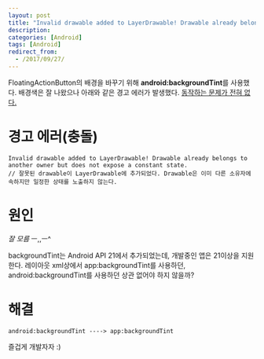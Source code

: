 ```yaml
---
layout: post
title: "Invalid drawable added to LayerDrawable! Drawable already belongs to another owner but does not expose a constant state"
description: 
categories: [Android]
tags: [Android]
redirect_from:
  - /2017/09/27/
---
```


FloatingActionButton의 배경을 바꾸기 위해 **android:backgroundTint**를 사용했다. 배경색은 잘 나왔으나 아래와 같은 경고 에러가 발생했다. <u>동작하는 문제가 전혀 없다.</u>

# 경고 에러(충돌)

```
Invalid drawable added to LayerDrawable! Drawable already belongs to another owner but does not expose a constant state.
// 잘못된 drawable이 LayerDrawable에 추가되었다. Drawable은 이미 다른 소유자에 속하지만 일정한 상태를 노출하지 않는다.
```

# 원인

*잘 모름*  ㅡ,,ㅡ^

backgroundTint는 Android API 21에서 추가되었는데, 개발중인 앱은 21이상을 지원한다. 레이아웃 xml상에서 app:backgroundTint를 사용하던, android:backgroundTint를 사용하던 상관 없어야 하지 않을까? 

# 해결

```
android:backgroundTint ----> app:backgroundTint
```

즐겁게 개발자자 :)
